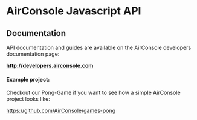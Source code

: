 # AirConsole Javascript API

## Documentation

API documentation and guides are available on the AirConsole developers documentation page:

**http://developers.airconsole.com**

#### Example project:

Checkout our Pong-Game if you want to see how a simple AirConsole project looks like:

https://github.com/AirConsole/games-pong
